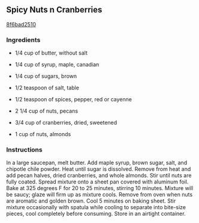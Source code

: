 ## Spicy Nuts n Cranberries

[8f6bad2510](http://tastykitchen.com/recipes/appetizers-and-snacks/spicy-nuts-e28098n-cranberries/)

### Ingredients

 - 1/4 cup of butter, without salt

 - 1/4 cup of syrup, maple, canadian

 - 1/4 cup of sugars, brown

 - 1/2 teaspoon of salt, table

 - 1/2 teaspoon of spices, pepper, red or cayenne

 - 2 1/4 cup of nuts, pecans

 - 3/4 cup of cranberries, dried, sweetened

 - 1 cup of nuts, almonds

### Instructions

In a large saucepan, melt butter. Add maple syrup, brown sugar, salt, and chipotle chile powder. Heat until sugar is dissolved. Remove from heat and add pecan halves, dried cranberries, and whole almonds. Stir until nuts are fully coated. Spread mixture onto a sheet pan covered with aluminum foil. Bake at 325 degrees F for 20 to 25 minutes, stirring 10 minutes. Mixture will be saucy; glaze will firm up as mixture cools. Remove from oven when nuts are aromatic and golden brown. Cool 5 minutes on baking sheet. Stir mixture occasionally with spatula while cooling to separate into bite-size pieces, cool completely before consuming. Store in an airtight container.